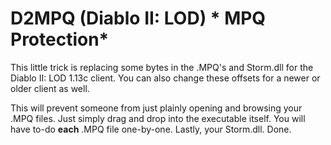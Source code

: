 # D2MPQ (Diablo II: LOD) * MPQ Protection* 
This little trick is replacing some bytes in the .MPQ's and Storm.dll for the Diablo II: LOD 1.13c client.
You can also change these offsets for a newer or older client as well.
 
This will prevent someone from just plainly opening and browsing your .MPQ files.
Just simply drag and drop into the executable itself. You will have to-do **each** .MPQ file one-by-one. Lastly, your Storm.dll. Done.
